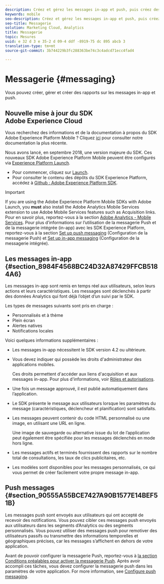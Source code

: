 ```yaml
---
description: Créez et gérez les messages in-app et push, puis créez des rapports sur ces derniers.
keywords: mobile
seo-description: Créez et gérez les messages in-app et push, puis créez des rapports sur ces derniers.
seo-title: Messagerie
solution: Marketing Cloud, Analytics
title: Messagerie
topic: Mesures
uuid: e 32 d 3 e 35-2 d 09-4 ddf -8919-75 dc 895 abcb 3
translation-type: tm+mt
source-git-commit: 3b744229b3fc288363be74c3c4adcd71ecc4fad4

---
```



# Messagerie {#messaging}

Vous pouvez créer, gérer et créer des rapports sur les messages in-app et push.

## Nouvelle mise à jour du SDK Adobe Experience Cloud

Vous recherchez des informations et de la documentation à propos du SDK Adobe Experience Platform Mobile ? Cliquez [ici](https://aep-sdks.gitbook.io/docs/) pour consulter notre documentation la plus récente.

Nous avons lancé, en septembre 2018, une version majeure du SDK. Ces nouveaux SDK Adobe Experience Platform Mobile peuvent être configurés via [Experience Platform Launch](https://www.adobe.com/experience-platform/launch.html).

* Pour commencer, cliquez sur [Launch](https://launch.adobe.com/).
* Pour consulter le contenu des dépôts du SDK Experience Platform, accédez à [Github : Adobe Experience Platform SDK](https://github.com/Adobe-Marketing-Cloud/acp-sdks).

>[!IMPORTANT]
>
> If you are using the Adobe Experience Platform Mobile SDKs with Adobe Launch, you **must** also install the Adobe Analytics Mobile Services extension to use Adobe Mobile Services features such as Acquisition links. Pour en savoir plus, reportez-vous à la section [Adobe Analytics - Mobile Services](https://aep-sdks.gitbook.io/docs/using-mobile-extensions/adobe-analytics-mobile-services). Pour plus d’informations sur l’utilisation de la messagerie Push et de la messagerie intégrée (in-app) avec les SDK Experience Platform, reportez-vous à la section [Set up push messaging](https://aep-sdks.gitbook.io/docs/using-mobile-extensions/adobe-analytics-mobile-services#set-up-push-messaging) (Configuration de la messagerie Push) et [Set up in-app messaging](https://aep-sdks.gitbook.io/docs/using-mobile-extensions/adobe-analytics-mobile-services#set-up-in-app-messaging) (Configuration de la messagerie intégrée).

## Les messages in-app {#section_8984F4568BC24D32A87429FFCB5184A6}

Les messages in-app sont remis en temps réel aux utilisateurs, selon leurs actions et leurs caractéristiques. Les messages sont déclenchés à partir des données Analytics qui font déjà l’objet d’un suivi par le SDK.

Les types de messages suivants sont pris en charge :

* Personnalisés et à thème
* Plein écran
* Alertes natives
* Notifications locales

Voici quelques informations supplémentaires :

* Les messages in-app nécessitent le SDK version 4.2 ou ultérieure.
* Vous devez indiquer qui possède les droits d'administrateur des applications mobiles.

   Ces droits permettent d'accéder aux liens d'acquisition et aux messages in-app. Pour plus d'informations, voir [Rôles et autorisations](/help/using/gs/c-mob-roles-and-permissions.md).
* Une fois un message approuvé, il est publié automatiquement dans l’application.
* Le SDK présente le message aux utilisateurs lorsque les paramètres du message (caractéristiques, déclencheur et planification) sont satisfaits.
* Les messages peuvent contenir du code HTML personnalisé ou une image, en utilisant une URL en ligne.

   Une image de sauvegarde ou alternative issue du lot de l’application peut également être spécifiée pour les messages déclenchés en mode hors ligne.
* Les messages actifs et terminés fournissent des rapports sur le nombre total de consultations, les taux de clics publicitaires, etc.
* Les modèles sont disponibles pour les messages personnalisés, ce qui vous permet de créer facilement votre propre message in-app.

## Push messages {#section_90555A55BCE7427A90B1577E14BEF51B}

Les messages push sont envoyés aux utilisateurs qui ont accepté de recevoir des notifications. Vous pouvez cibler ces messages push envoyés aux utilisateurs dans les segments d’Analytics ou des segments personnalisés. Vous pouvez utiliser des messages push pour remotiver des utilisateurs passifs ou transmettre des informations temporelles et géographiques précises, car les messages s’affichent en dehors de votre application.

Avant de pouvoir configurer la messagerie Push, reportez-vous à [la section Conditions préalables pour activer la messagerie Push](/help/using/c-manage-app-settings/c-mob-confg-app/configure-push-messaging/prerequisites-push-messaging.md). Après avoir accompli ces tâches, vous devez configurer la messagerie push dans les paramètres de votre application. For more information, see [Configure push messaging](/help/using/c-manage-app-settings/c-mob-confg-app/configure-push-messaging/configure-push-messaging.md).
